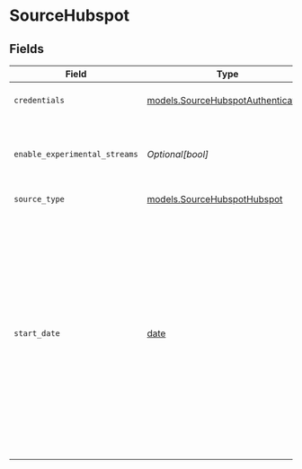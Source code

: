 # SourceHubspot


## Fields

| Field                                                                                                                                                                                                                                                                                          | Type                                                                                                                                                                                                                                                                                           | Required                                                                                                                                                                                                                                                                                       | Description                                                                                                                                                                                                                                                                                    | Example                                                                                                                                                                                                                                                                                        |
| ---------------------------------------------------------------------------------------------------------------------------------------------------------------------------------------------------------------------------------------------------------------------------------------------- | ---------------------------------------------------------------------------------------------------------------------------------------------------------------------------------------------------------------------------------------------------------------------------------------------- | ---------------------------------------------------------------------------------------------------------------------------------------------------------------------------------------------------------------------------------------------------------------------------------------------- | ---------------------------------------------------------------------------------------------------------------------------------------------------------------------------------------------------------------------------------------------------------------------------------------------- | ---------------------------------------------------------------------------------------------------------------------------------------------------------------------------------------------------------------------------------------------------------------------------------------------- |
| `credentials`                                                                                                                                                                                                                                                                                  | [models.SourceHubspotAuthentication](../models/sourcehubspotauthentication.md)                                                                                                                                                                                                                 | :heavy_check_mark:                                                                                                                                                                                                                                                                             | Choose how to authenticate to HubSpot.                                                                                                                                                                                                                                                         |                                                                                                                                                                                                                                                                                                |
| `enable_experimental_streams`                                                                                                                                                                                                                                                                  | *Optional[bool]*                                                                                                                                                                                                                                                                               | :heavy_minus_sign:                                                                                                                                                                                                                                                                             | If enabled then experimental streams become available for sync.                                                                                                                                                                                                                                |                                                                                                                                                                                                                                                                                                |
| `source_type`                                                                                                                                                                                                                                                                                  | [models.SourceHubspotHubspot](../models/sourcehubspothubspot.md)                                                                                                                                                                                                                               | :heavy_check_mark:                                                                                                                                                                                                                                                                             | N/A                                                                                                                                                                                                                                                                                            |                                                                                                                                                                                                                                                                                                |
| `start_date`                                                                                                                                                                                                                                                                                   | [date](https://docs.python.org/3/library/datetime.html#date-objects)                                                                                                                                                                                                                           | :heavy_minus_sign:                                                                                                                                                                                                                                                                             | UTC date and time in the format 2017-01-25T00:00:00Z. Any data before this date will not be replicated. If not set, "2006-06-01T00:00:00Z" (Hubspot creation date) will be used as start date. It's recommended to provide relevant to your data start date value to optimize synchronization. | 2017-01-25T00:00:00Z                                                                                                                                                                                                                                                                           |